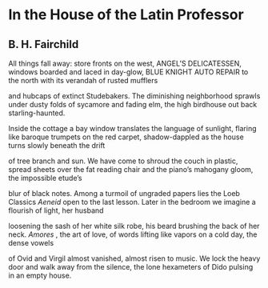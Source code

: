 # In the House of the Latin Professor
## B. H. Fairchild
All things fall away: store fronts on the west,
ANGEL’S DELICATESSEN, windows boarded
and laced in day-glow, BLUE KNIGHT AUTO REPAIR
to the north with its verandah of rusted mufflers

and hubcaps of extinct Studebakers.
The diminishing neighborhood sprawls
under dusty folds of sycamore and fading elm,
the high birdhouse out back starling-haunted.

Inside the cottage a bay window translates
the language of sunlight, flaring like baroque
trumpets on the red carpet, shadow-dappled
as the house turns slowly beneath the drift

of tree branch and sun. We have come
to shroud the couch in plastic, spread sheets
over the fat reading chair and the piano’s
mahogany gloom, the impossible etude’s

blur of black notes. Among a turmoil
of ungraded papers lies the Loeb Classics _Aeneid_
open to the last lesson. Later in the bedroom
we imagine a flourish of light, her husband

loosening the sash of her white silk robe,
his beard brushing the back of her neck.
 _Amores_ , the art of love, of words lifting
like vapors on a cold day, the dense vowels

of Ovid and Virgil almost vanished, almost
risen to music. We lock the heavy door
and walk away from the silence, the lone
hexameters of Dido pulsing in an empty house.